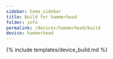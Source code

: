 ```yaml
---
sidebar: home_sidebar
title: Build for hammerhead
folder: info
permalink: /devices/hammerhead/build
device: hammerhead
---
```

{% include templates/device_build.md %}
